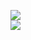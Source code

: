 [![](https://img.shields.io/badge/Made%20With-Github%20Spray-lightgrey.svg?style=for-the-badge&logo=github)](https://github.com/Annihil/github-spray#7291)  
[![](https://i.imgur.com/2DrTn0Z.gif)](https://github.com/Annihil/github-spray)